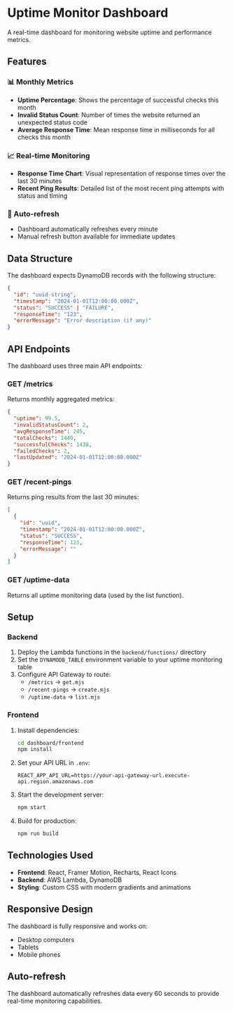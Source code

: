 # Uptime Monitor Dashboard

A real-time dashboard for monitoring website uptime and performance metrics.

## Features

### 📊 Monthly Metrics
- **Uptime Percentage**: Shows the percentage of successful checks this month
- **Invalid Status Count**: Number of times the website returned an unexpected status code
- **Average Response Time**: Mean response time in milliseconds for all checks this month

### 📈 Real-time Monitoring
- **Response Time Chart**: Visual representation of response times over the last 30 minutes
- **Recent Ping Results**: Detailed list of the most recent ping attempts with status and timing

### 🔄 Auto-refresh
- Dashboard automatically refreshes every minute
- Manual refresh button available for immediate updates

## Data Structure

The dashboard expects DynamoDB records with the following structure:
```json
{
  "id": "uuid-string",
  "timestamp": "2024-01-01T12:00:00.000Z",
  "status": "SUCCESS" | "FAILURE",
  "responseTime": "123",
  "errorMessage": "Error description (if any)"
}
```

## API Endpoints

The dashboard uses three main API endpoints:

### GET /metrics
Returns monthly aggregated metrics:
```json
{
  "uptime": 99.5,
  "invalidStatusCount": 2,
  "avgResponseTime": 245,
  "totalChecks": 1440,
  "successfulChecks": 1438,
  "failedChecks": 2,
  "lastUpdated": "2024-01-01T12:00:00.000Z"
}
```

### GET /recent-pings
Returns ping results from the last 30 minutes:
```json
[
  {
    "id": "uuid",
    "timestamp": "2024-01-01T12:00:00.000Z",
    "status": "SUCCESS",
    "responseTime": 123,
    "errorMessage": ""
  }
]
```

### GET /uptime-data
Returns all uptime monitoring data (used by the list function).

## Setup

### Backend
1. Deploy the Lambda functions in the `backend/functions/` directory
2. Set the `DYNAMODB_TABLE` environment variable to your uptime monitoring table
3. Configure API Gateway to route:
   - `/metrics` → `get.mjs`
   - `/recent-pings` → `create.mjs`
   - `/uptime-data` → `list.mjs`

### Frontend
1. Install dependencies:
   ```bash
   cd dashboard/frontend
   npm install
   ```

2. Set your API URL in `.env`:
   ```
   REACT_APP_API_URL=https://your-api-gateway-url.execute-api.region.amazonaws.com
   ```

3. Start the development server:
   ```bash
   npm start
   ```

4. Build for production:
   ```bash
   npm run build
   ```

## Technologies Used

- **Frontend**: React, Framer Motion, Recharts, React Icons
- **Backend**: AWS Lambda, DynamoDB
- **Styling**: Custom CSS with modern gradients and animations

## Responsive Design

The dashboard is fully responsive and works on:
- Desktop computers
- Tablets
- Mobile phones

## Auto-refresh

The dashboard automatically refreshes data every 60 seconds to provide real-time monitoring capabilities.
